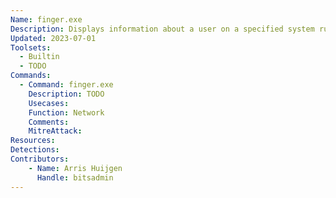 ```yaml
---
Name: finger.exe
Description: Displays information about a user on a specified system running the Finger service
Updated: 2023-07-01
Toolsets:
  - Builtin
  - TODO
Commands:
  - Command: finger.exe
    Description: TODO
    Usecases:
    Function: Network
    Comments:
    MitreAttack:
Resources:
Detections:
Contributors:
    - Name: Arris Huijgen
      Handle: bitsadmin
---
```

